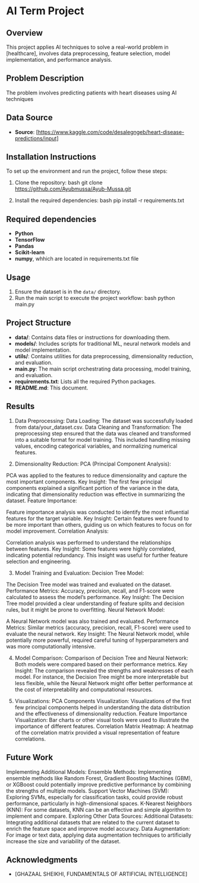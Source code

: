# AI Term Project 

## Overview
This project applies AI techniques to solve a real-world problem in [healthcare], involves data preprocessing, feature selection, model implementation, and performance analysis.

## Problem Description
The problem involves predicting patients with heart diseases using AI techniques

## Data Source
- **Source**: [https://www.kaggle.com/code/desalegngeb/heart-disease-predictions/input]

## Installation Instructions
To set up the environment and run the project, follow these steps:

1. Clone the repository:
      bash
   git clone https://github.com/Ayubmussa/Ayub-Mussa.git
   

2. Install the required dependencies:
      bash
   pip install -r requirements.txt

## Required dependencies
- **Python**
- **TensorFlow**
- **Pandas**
- **Scikit-learn**
- **numpy**,
 whhich are located in requirements.txt file

## Usage
1. Ensure the dataset is in the `data/` directory.
2. Run the main script to execute the project workflow:
      bash
   python main.py
   

## Project Structure
- **data/**: Contains data files or instructions for downloading them.
- **models/**: Includes scripts for traditional ML, neural network models and model implementation.
- **utils/**: Contains utilities for data preprocessing, dimensionality reduction, and evaluation.
- **main.py**: The main script orchestrating data processing, model training, and evaluation.
- **requirements.txt**: Lists all the required Python packages.
- **README.md**: This document.

## Results
1. Data Preprocessing:
Data Loading: The dataset was successfully loaded from data/your_dataset.csv.
Data Cleaning and Transformation: The preprocessing step ensured that the data was cleaned and transformed into a suitable format for model training. This included handling missing values, encoding categorical variables, and normalizing numerical features.

2. Dimensionality Reduction:
PCA (Principal Component Analysis):

PCA was applied to the features to reduce dimensionality and capture the most important components.
Key Insight: The first few principal components explained a significant portion of the variance in the data, indicating that dimensionality reduction was effective in summarizing the dataset.
Feature Importance:

Feature importance analysis was conducted to identify the most influential features for the target variable.
Key Insight: Certain features were found to be more important than others, guiding us on which features to focus on for model improvement.
Correlation Analysis:

Correlation analysis was performed to understand the relationships between features.
Key Insight: Some features were highly correlated, indicating potential redundancy. This insight was useful for further feature selection and engineering.

3. Model Training and Evaluation:
Decision Tree Model:

The Decision Tree model was trained and evaluated on the dataset.
Performance Metrics: Accuracy, precision, recall, and F1-score were calculated to assess the model’s performance.
Key Insight: The Decision Tree model provided a clear understanding of feature splits and decision rules, but it might be prone to overfitting.
Neural Network Model:

A Neural Network model was also trained and evaluated.
Performance Metrics: Similar metrics (accuracy, precision, recall, F1-score) were used to evaluate the neural network.
Key Insight: The Neural Network model, while potentially more powerful, required careful tuning of hyperparameters and was more computationally intensive.

4. Model Comparison:
Comparison of Decision Tree and Neural Network:
Both models were compared based on their performance metrics.
Key Insight: The comparison revealed the strengths and weaknesses of each model. For instance, the Decision Tree might be more interpretable but less flexible, while the Neural Network might offer better performance at the cost of interpretability and computational resources.

5. Visualizations:
PCA Components Visualization:
Visualizations of the first few principal components helped in understanding the data distribution and the effectiveness of dimensionality reduction.
Feature Importance Visualization:
Bar charts or other visual tools were used to illustrate the importance of different features.
Correlation Matrix Heatmap:
A heatmap of the correlation matrix provided a visual representation of feature correlations.

## Future Work
 Implementing Additional Models:
Ensemble Methods: Implementing ensemble methods like Random Forest, Gradient Boosting Machines (GBM), or XGBoost could potentially improve predictive performance by combining the strengths of multiple models.
Support Vector Machines (SVM): Exploring SVMs, especially for classification tasks, could provide robust performance, particularly in high-dimensional spaces.
K-Nearest Neighbors (KNN): For some datasets, KNN can be an effective and simple algorithm to implement and compare.
 Exploring Other Data Sources:
Additional Datasets: Integrating additional datasets that are related to the current dataset to enrich the feature space and improve model accuracy.
Data Augmentation: For image or text data, applying data augmentation techniques to artificially increase the size and variability of the dataset.


## Acknowledgments
- [GHAZAAL SHEIKHI, FUNDAMENTALS OF ARTIFICIAL INTELLIGENCE]

